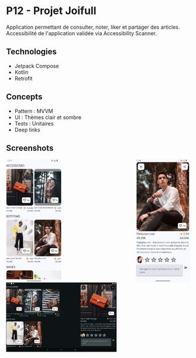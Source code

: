# P12 - Projet Joifull

Application permettant de consulter, noter, liker et partager des articles.
Accessibilité de l'application validée via Accessibility Scanner.

## Technologies
- Jetpack Compose
- Kotlin 
- Retrofit


## Concepts

- Pattern : MVVM
- UI : Thèmes clair et sombre
- Tests : Unitaires
- Deep links

## Screenshots

<div style="display: flex; justify-content: space-between;">
    <img src="screenshots/Screenshot_phone_list.png" alt="Écran 1" width="30%"/>
    <img src="screenshots/Screenshot_phone_item.png" alt="Écran 2" width="30%"/>
</div>

<img src="screenshots/Screenshot_tablette.png" alt="Écran 1" width="60%"/>
